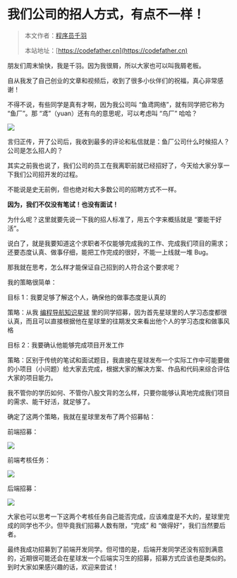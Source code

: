 # 我们公司的招人方式，有点不一样！

> 本文作者：[程序员千羽](https://yuyuanweb.feishu.cn/wiki/Abldw5WkjidySxkKxU2cQdAtnah)
>
> 本站地址：[https://codefather.cn](https://codefather.cn)


朋友们周末愉快，我是千羽。因为我很屑，所以大家也可以叫我屑老板。

自从我发了自己创业的文章和视频后，收到了很多小伙伴们的祝福，真心非常感谢！

不得不说，有些同学是真有才啊，因为我公司叫 “鱼鸢网络”，就有同学把它称为 “鱼厂”。那 “鸢”（yuan）还有鸟的意思呢，可以考虑叫 “鸟厂” 哈哈？

![](https://pic.yupi.icu/5563/202311041300825.png)

言归正传，开了公司后，我收到最多的评论和私信就是：鱼厂公司什么时候招人？公司是怎么招人的？

其实之前我也说了，我们公司的员工在我离职前就已经招好了，今天给大家分享一下我们公司招开发的过程。

不能说是史无前例，但也绝对和大多数公司的招聘方式不一样。

**因为，我们不仅没有笔试！也没有面试！**

为什么呢？这里就要先说一下我的招人标准了，用五个字来概括就是 “要能干好活”。

说白了，就是我要知道这个求职者不仅能够完成我的工作、完成我们项目的需求；还要态度认真、做事仔细，能把工作完成的很好，不能一上线就一堆 Bug。

那我就在思考，怎么样才能保证自己招到的人符合这个要求呢？

我的策略很简单：

目标 1：我要足够了解这个人，确保他的做事态度是认真的

策略：从我 [编程导航知识星球](https://mp.weixin.qq.com/s?__biz=MzI1NDczNTAwMA==&mid=2247539132&idx=2&sn=45af016dee0c03491750f76ba8fdbd25&chksm=e9c2be4bdeb5375d3253155b4053263109a631620b7cb9074e2fe1b4a5b1604ef92c522b606e&token=145986907&lang=zh_CN&scene=21#wechat_redirect) 里的同学招募，因为首先星球里的人学习态度都很认真，而且可以直接根据他在星球里的往期发文来看出他个人的学习态度和做事风格

目标 2：我要确认他能够完成项目开发工作

策略：区别于传统的笔试和面试题目，我直接在星球发布一个实际工作中可能要做的小项目（小问题）给大家去完成，根据大家的解决方案、作品和代码来综合评估大家的项目能力。

我不管你的学历如何、不管你八股文背的怎么样，只要你能够认真地完成我们项目的需求、能干好活，就足够了。

确定了这两个策略，我就在星球里发布了两个招募帖：

前端招募：

![](https://pic.yupi.icu/5563/202311041300960.png)

前端考核任务：

![](https://pic.yupi.icu/5563/202311041300822.png)

后端招募：

![](https://pic.yupi.icu/5563/202311041300891.png)

大家也可以思考一下这两个考核任务自己能否完成，应该难度是不大的，星球里完成的同学也不少。但毕竟我们招募人数有限，“完成” 和 “做得好”，我们当然要后者。

最终我成功招募到了前端开发同学。但可惜的是，后端开发同学还没有招到满意的，近期很可能还会在星球发一个后端实习生的招募，招募方式应该也是类似的。到时大家如果感兴趣的话，欢迎来尝试！